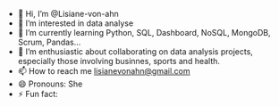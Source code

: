 - 👋 Hi, I’m @Lisiane-von-ahn
- 👀 I’m interested in data analyse
- 🌱 I’m currently learning Python, SQL, Dashboard, NoSQL, MongoDB, Scrum, Pandas...
- 💞️ I’m enthusiastic about collaborating on data analysis projects, especially those involving businnes, sports and health.
- 📫 How to reach me lisianevonahn@gmail.com
- 😄 Pronouns: She
- ⚡ Fun fact: 

<!---
Lisiane-von-ahn/Lisiane-von-ahn is a ✨ special ✨ repository because its `README.md` (this file) appears on your GitHub profile.
You can click the Preview link to take a look at your changes.
--->
